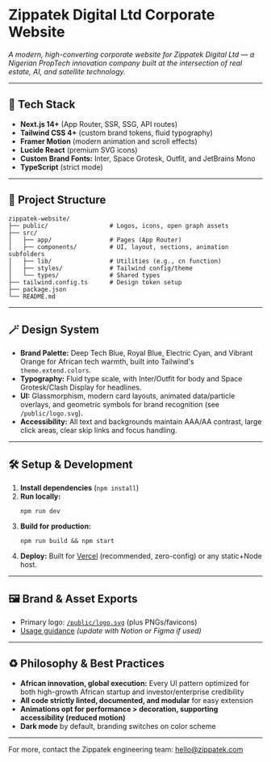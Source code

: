 # Zippatek Digital Ltd Corporate Website

_A modern, high-converting corporate website for Zippatek Digital Ltd — a Nigerian PropTech innovation company built at the intersection of real estate, AI, and satellite technology._

---

## 🚀 Tech Stack

- **Next.js 14+** (App Router, SSR, SSG, API routes)
- **Tailwind CSS 4+** (custom brand tokens, fluid typography)
- **Framer Motion** (modern animation and scroll effects)
- **Lucide React** (premium SVG icons)
- **Custom Brand Fonts:** Inter, Space Grotesk, Outfit, and JetBrains Mono
- **TypeScript** (strict mode)

---

## 📁 Project Structure

```
zippatek-website/
├── public/                 # Logos, icons, open graph assets
├── src/
│   ├── app/                # Pages (App Router)
│   ├── components/         # UI, layout, sections, animation subfolders
│   ├── lib/                # Utilities (e.g., cn function)
│   ├── styles/             # Tailwind config/theme
│   └── types/              # Shared types
├── tailwind.config.ts      # Design token setup
├── package.json
└── README.md
```

---

## 🪄 Design System
- **Brand Palette:** Deep Tech Blue, Royal Blue, Electric Cyan, and Vibrant Orange for African tech warmth, built into Tailwind's `theme.extend.colors`.
- **Typography:** Fluid type scale, with Inter/Outfit for body and Space Grotesk/Clash Display for headlines.
- **UI:** Glassmorphism, modern card layouts, animated data/particle overlays, and geometric symbols for brand recognition (see `/public/logo.svg`).
- **Accessibility:** All text and backgrounds maintain AAA/AA contrast, large click areas, clear skip links and focus handling.

---

## 🛠️ Setup & Development
1. **Install dependencies** (`npm install`)
2. **Run locally:**
   ```
   npm run dev
   ```
3. **Build for production:**
   ```
   npm run build && npm start
   ```
4. **Deploy:** Built for [Vercel](https://vercel.com/) (recommended, zero-config) or any static+Node host.

---

## 🖼️ Brand & Asset Exports
- Primary logo: [`/public/logo.svg`](public/logo.svg) (plus PNGs/favicons)
- [Usage guidance](#) _(update with Notion or Figma if used)_

---

## ♻️ Philosophy & Best Practices
- **African innovation, global execution:** Every UI pattern optimized for both high-growth African startup and investor/enterprise credibility
- **All code strictly linted, documented, and modular** for easy extension
- **Animations opt for performance > decoration, supporting accessibility (reduced motion)**
- **Dark mode** by default, branding switches on color scheme

---

For more, contact the Zippatek engineering team: [hello@zippatek.com](mailto:hello@zippatek.com)
